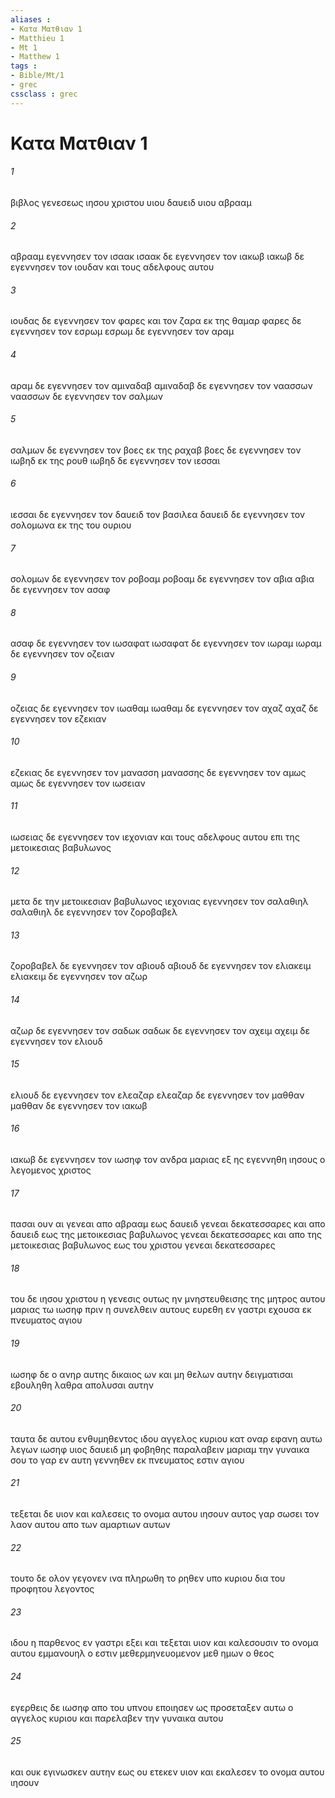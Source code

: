 ```yaml
---
aliases : 
- Κατα Ματθιαν 1
- Matthieu 1
- Mt 1
- Matthew 1
tags : 
- Bible/Mt/1
- grec
cssclass : grec
---
```


# Κατα Ματθιαν 1

###### 1
βιβλος γενεσεως ιησου χριστου υιου δαυειδ υιου αβρααμ
###### 2
αβρααμ εγεννησεν τον ισαακ ισαακ δε εγεννησεν τον ιακωβ ιακωβ δε εγεννησεν τον ιουδαν και τους αδελφους αυτου
###### 3
ιουδας δε εγεννησεν τον φαρες και τον ζαρα εκ της θαμαρ φαρες δε εγεννησεν τον εσρωμ εσρωμ δε εγεννησεν τον αραμ
###### 4
αραμ δε εγεννησεν τον αμιναδαβ αμιναδαβ δε εγεννησεν τον ναασσων ναασσων δε εγεννησεν τον σαλμων
###### 5
σαλμων δε εγεννησεν τον βοες εκ της ραχαβ βοες δε εγεννησεν τον ιωβηδ εκ της ρουθ ιωβηδ δε εγεννησεν τον ιεσσαι
###### 6
ιεσσαι δε εγεννησεν τον δαυειδ τον βασιλεα δαυειδ δε εγεννησεν τον σολομωνα εκ της του ουριου
###### 7
σολομων δε εγεννησεν τον ροβοαμ ροβοαμ δε εγεννησεν τον αβια αβια δε εγεννησεν τον ασαφ
###### 8
ασαφ δε εγεννησεν τον ιωσαφατ ιωσαφατ δε εγεννησεν τον ιωραμ ιωραμ δε εγεννησεν τον οζειαν
###### 9
οζειας δε εγεννησεν τον ιωαθαμ ιωαθαμ δε εγεννησεν τον αχαζ αχαζ δε εγεννησεν τον εζεκιαν
###### 10
εζεκιας δε εγεννησεν τον μανασση μανασσης δε εγεννησεν τον αμως αμως δε εγεννησεν τον ιωσειαν
###### 11
ιωσειας δε εγεννησεν τον ιεχονιαν και τους αδελφους αυτου επι της μετοικεσιας βαβυλωνος
###### 12
μετα δε την μετοικεσιαν βαβυλωνος ιεχονιας εγεννησεν τον σαλαθιηλ σαλαθιηλ δε εγεννησεν τον ζοροβαβελ
###### 13
ζοροβαβελ δε εγεννησεν τον αβιουδ αβιουδ δε εγεννησεν τον ελιακειμ ελιακειμ δε εγεννησεν τον αζωρ
###### 14
αζωρ δε εγεννησεν τον σαδωκ σαδωκ δε εγεννησεν τον αχειμ αχειμ δε εγεννησεν τον ελιουδ
###### 15
ελιουδ δε εγεννησεν τον ελεαζαρ ελεαζαρ δε εγεννησεν τον μαθθαν μαθθαν δε εγεννησεν τον ιακωβ
###### 16
ιακωβ δε εγεννησεν τον ιωσηφ τον ανδρα μαριας εξ ης εγεννηθη ιησους ο λεγομενος χριστος
###### 17
πασαι ουν αι γενεαι απο αβρααμ εως δαυειδ γενεαι δεκατεσσαρες και απο δαυειδ εως της μετοικεσιας βαβυλωνος γενεαι δεκατεσσαρες και απο της μετοικεσιας βαβυλωνος εως του χριστου γενεαι δεκατεσσαρες
###### 18
του δε ιησου χριστου η γενεσις ουτως ην μνηστευθεισης της μητρος αυτου μαριας τω ιωσηφ πριν η συνελθειν αυτους ευρεθη εν γαστρι εχουσα εκ πνευματος αγιου
###### 19
ιωσηφ δε ο ανηρ αυτης δικαιος ων και μη θελων αυτην δειγματισαι εβουληθη λαθρα απολυσαι αυτην
###### 20
ταυτα δε αυτου ενθυμηθεντος ιδου αγγελος κυριου κατ οναρ εφανη αυτω λεγων ιωσηφ υιος δαυειδ μη φοβηθης παραλαβειν μαριαμ την γυναικα σου το γαρ εν αυτη γεννηθεν εκ πνευματος εστιν αγιου
###### 21
τεξεται δε υιον και καλεσεις το ονομα αυτου ιησουν αυτος γαρ σωσει τον λαον αυτου απο των αμαρτιων αυτων
###### 22
τουτο δε ολον γεγονεν ινα πληρωθη το ρηθεν υπο κυριου δια του προφητου λεγοντος
###### 23
ιδου η παρθενος εν γαστρι εξει και τεξεται υιον και καλεσουσιν το ονομα αυτου εμμανουηλ ο εστιν μεθερμηνευομενον μεθ ημων ο θεος
###### 24
εγερθεις δε ιωσηφ απο του υπνου εποιησεν ως προσεταξεν αυτω ο αγγελος κυριου και παρελαβεν την γυναικα αυτου
###### 25
και ουκ εγινωσκεν αυτην εως ου ετεκεν υιον και εκαλεσεν το ονομα αυτου ιησουν
